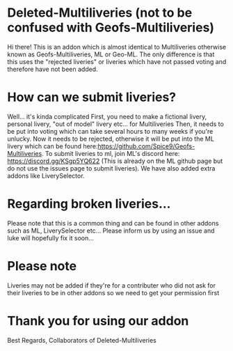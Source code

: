 # Deleted-Multiliveries (not to be confused with Geofs-Multiliveries)
Hi there!
This is an addon which is almost identical to Multiliveries otherwise known as Geofs-Multiliveries, ML or Geo-ML.
The only difference is that this uses the "rejected liveries" or liveries which have not passed voting and therefore have not been added.
# How can we submit liveries?
Well... it's kinda complicated
First, you need to make a fictional livery, personal livery, "out of model" livery etc... for Multiliveries
Then, it needs to be put into voting which can take several hours to many weeks if you're unlucky.
Now it needs to be rejected, otherwise it will be put into the ML livery which can be found here:https://github.com/Spice9/Geofs-Multiliveries.
To submit liveries to ml, join ML's discord here: https://discord.gg/KSgp5YQ622 (This is already on the ML github page but do not use the issues page to submit liveries). We have also added extra addons like LiverySelector.
# Regarding broken liveries...
Please note that this is a common thing and can be found in other addons such as ML, LiverySelector etc...
Please inform us by using an issue and luke will hopefully fix it soon...
# Please note
Liveries may not be added if they're for a contributer who did not ask for their liveries to be in other addons so we need to get your permission first
# Thank you for using our addon
Best Regards,
Collaborators of Deleted-Multiliveries
